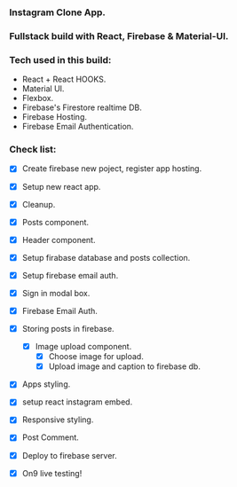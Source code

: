 ### Instagram Clone App.
### Fullstack build with React, Firebase & Material-UI.
    
### Tech used in this build:
* React + React HOOKS.
* Material UI.
* Flexbox.
* Firebase's Firestore realtime DB.
* Firebase Hosting.
* Firebase Email Authentication.

### Check list:
* [x] Create firebase new poject, register app hosting.
* [x] Setup new react app.
* [x] Cleanup.
* [x] Posts component.
* [x] Header component.
* [x] Setup firabase database and posts collection.
* [x] Setup firebase email auth.
* [x] Sign in modal box.
* [x] Firebase Email Auth.
* [x] Storing posts in firebase.
    * [x] Image upload component.
        * [x] Choose image for upload.
        * [x] Upload image and caption to firebase db.
* [x] Apps styling.
* [x] setup react instagram embed.
* [x] Responsive styling.
* [x] Post Comment.
* [x] Deploy to firebase server.
* [x] On9 live testing!

